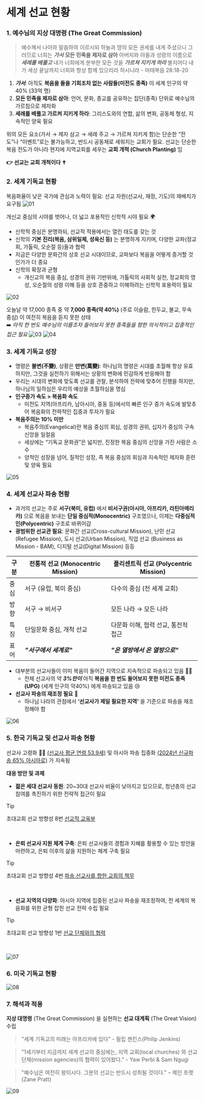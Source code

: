 # 세계 선교 현황

### 1. 예수님의 지상 대명령 (The Great Commission)
> 예수께서 나아와 말씀하여 이르시되 하늘과 땅의 모든 권세를 내게 주셨으니
> 그러므로 너희는 _**가서**_ **모든 민족을 제자로 삼아** 아버지와 아들과 성령의 이름으로 **_세례를 베풀고_**
> 내가 너희에게 분부한 모든 것을 **_가르쳐 지키게 하라_** 볼지어다 내가 세상 끝날까지 너희와 항상 함께 있으리라 하시니라 - 마태복음 28:18-20

1. _**가서**_: 아직도 **복음을 들을 기회조차 없는 사람들(미전도 종족)** 이 세계 인구의 약 40% (33억 명)
2. **모든 민족을 제자로 삼아**: 언어, 문화, 종교를 공유하는 집단(종족) 단위로 예수님의 가르침으로 제자화
3. **세례를 베풀고 가르켜 지키게 하라**: 그리스도와의 연합, 삶의 변화, 공동체 형성, 지속적인 양육 필요

위의 모든 요소(가서 → 제자 삼고 → 세례 주고 → 가르쳐 지키게 함)는 단순한 “전도”나 “이벤트”로는 불가능하고, 반드시 공동체로 세워지는 교회가 필요.
선교는 단순한 복음 전도가 아니라 현지에 지역교회를 세우는 **교회 개척 (Church Planting)** 임

**👉 선교는 교회 개척이다 ✝️**

### 2. 세계 기독교 현황
복음화율이 낮은 국가에 관심과 노력이 필요: 선교 자원(선교사, 재정, 기도)의 재배치가 요구됨
![01](01.jpg)

개신교 중심의 시야를 벗어나, 더 넓고 포용적인 신학적 시야 필요 🌍
* 신학적 중심은 분명하되, 선교적 적용에서는 열린 태도를 갖는 것
* 신학의 **기본 진리(복음, 삼위일체, 성육신 등)** 는 분명하게 지키며, 다양한 교파(정교회, 가톨릭, 오순절 등)들과 협력
* 지금은 다양한 문화간의 상호 선교 시대이므로, 교파보다 복음을 어떻게 증거할 것인가가 더 중요
* 신학의 확장과 균형
  * 개신교의 복음 중심, 성경의 권위 기반위에, 가톨릭의 사회적 실천, 정교회의 영성, 오순절의 성령 이해 등을 상호 존중하고 이해하려는 신학적 포용력이 필요

![02](02.jpg)
<br>

오늘날 약 17,000 종족 중 약 **7,000 종족(약 40%)** (주로 이슬람, 힌두교, 불교, 무속 중심) 이 여전히 복음을 듣지 못한 상태 <br/>
➡️ _아직 한 번도 예수님의 이름조차 들어보지 못한 종족들을 향한 의식적이고 집중적인 접근 필요_
![03](03.jpg)
![04](04.jpg)

### 3. 세계 기독교 성장

* 명령은 **불변(不變)**, 상황은 **만변(萬變)**: 하나님의 명령은 시대를 초월해 항상 유효하지만, 그것을 실천하기 위해서는 상황의 변화에 민감하게 반응해야 함
* 우리는 시대의 변화에 맞도록 선교를 관찰, 분석하여 전략에 맞추어 진행을 하지만, 하나님의 일하심은 우리의 예상을 초월하심을 명심
* **인구증가 속도 > 복음화 속도**
  * 미전도 지역(아프리카, 남아시아, 중동 등)에서의 빠른 인구 증가 속도에 발맞추어 복음화의 전략적인 집중과 투자가 필요
* **복음주의는 10% 미만**
  * 복음주의(Evangelical)란 복음 중심의 회심, 성경의 권위, 십자가 중심의 구속 신앙을 일컬음
  * 세상에는 “기독교 문화권”은 넓지만, 진정한 복음 중심의 신앙을 가진 사람은 소수
  * 양적인 성장을 넘어, 질적인 성장, 즉 복음 중심의 회심과 지속적인 제자화 훈련 및 양육 필요

![05](05.jpg)

### 4. 세계 선교사 파송 현황
* 과거의 선교는 주로 **서구(북미, 유럽)** 에서 **비서구권(아시아, 아프리카, 라틴아메리카)** 으로 복음을 보내는 **단일 중심적(Monocentric)** 구조였으나, 이제는 **다중심적인(Polycentric)** 구조로 바뀌어감
* **광범위한 선교관 필요**: 문화간 선교(Cross-cultural Mission), 난민 선교(Refugee Mission), 도시 선교(Urban Mission), 직업 선교 (Business as Mission - BAM), 디지털 선교(Digital Mission) 등등

| 구분 | 전통적 선교 (Monocentric Mission) | 폴리센트릭 선교 (Polycentric Mission) |
|-----|--------------------------------|-----------------------------------|
| 중심 | 서구 (유럽, 북미 중심) | 다수의 중심 (전 세계 교회) |
| 방향 | 서구 → 비서구 | 모든 나라 → 모든 나라 |
| 특징 | 단일문화 중심, 개척 선교 | 다문화 이해, 협력 선교, 통전적 접근 |
| 표어 | _**"서구에서 세계로"**_ | _**"온 열방에서 온 열방으로"**_ |

* 대부분의 선교사들이 이미 복음이 들어간 지역으로 지속적으로 파송되고 있음 🤦‍♂️
  * 전체 선교사의 약 _**3%만이**_ 아직 **복음을 한 번도 들어보지 못한 미전도 종족(UPG)** (세계 인구의 약40%) 에게 파송되고 있음 😢
* **선교사 파송의 재조정 필요** 🔄
  * 하나님 나라의 관점에서 **‘선교사가 제일 필요한 지역’** 을 기준으로 파송을 재조정해야 함

![06](06.jpg)

### 5. 한국 기독교 및 선교사 파송 현황
선교사 고령화 👴👵 [(선교사 평균 연령 53.9세)](https://www.goodnews1.com/news/articleView.html?idxno=445341) 및 아시아 파송 집중화 [(2024년 신규파송 65% 아시아로)](https://m.pckworld.com/article.php?aid=10593339539#:~:text=%EC%95%84%EC%8B%9C%EC%95%84%EA%B0%80%2065.2%25) 가 지속됨

**대응 방안 및 과제**
* **젊은 세대 선교사 동원**: 20~30대 선교사 비율이 낮아지고 있으므로, 청년층의 선교 참여를 촉진하기 위한 전략적 접근이 필요
> [!TIP]
> 초대교회 선교 방향성 8번 [선교적 교육부](../../README.md#선교적-교육부)
<br>

* **은퇴 선교사 지원 체계 구축**: 은퇴 선교사들의 경험과 지혜를 활용할 수 있는 방안을 마련하고, 은퇴 이후의 삶을 지원하는 체계 구축 필요​
> [!TIP]
> 초대교회 선교 방향성 4번 [파송 선교사를 향한 교회의 책무](../../README.md#파송-선교사를-향한-교회의-책무)
<br>

* **선교 지역의 다양화**: 아시아 지역에 집중된 선교사 파송을 재조정하여, 전 세계의 복음화를 위한 균형 잡힌 선교 전략 수립 필요
> [!TIP]
> 초대교회 선교 방향성 1번 [선교 단체와의 협력](../../README.md#선교적-협력)
<br>

![07](07.jpg)

### 6. 미국 기독교 현황
![08](08.jpg)

### 7. 해석과 적용
**지상 대명령** (The Great Commission) 을 실현하는 **선교 대계획** (The Great Vision) 수립
> "세계 기독교의 미래는 아프리카에 있다" - 필립 젠킨스(Philip Jenkins)

> "1세기부터 지금까지 세계 선교의 중심에는, 지역 교회(local churches) 와 선교 단체(mission agencies)의 협력이 있어왔다." - Yaw Perbi & Sam Ngugi

> "예수님은 여전히 왕이시다. 그분의 선교는 반드시 성취될 것이다." – 제인 프랫 (Zane Pratt)

![09](09.jpg)
